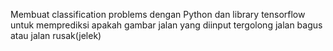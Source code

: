 Membuat classification problems dengan Python dan library tensorflow untuk memprediksi apakah gambar jalan yang diinput tergolong jalan bagus atau jalan rusak(jelek)
